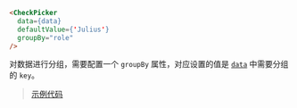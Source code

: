 ```html
<CheckPicker
  data={data}
  defaultValue={'Julius'}
  groupBy="role"
/>

```

对数据进行分组，需要配置一个 `groupBy` 属性，对应设置的值是 [`data`](https://github.com/rsuite/rsuite-checkpicker/blob/master/docs/data/userGroups.js) 中需要分组的 `key`。


> [示例代码](https://github.com/rsuite/rsuite-checkpicker/blob/master/docs/GroupExample.js)
